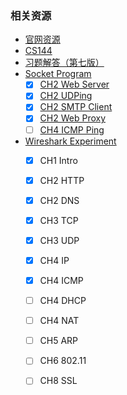 ### 相关资源

- [官网资源](https://gaia.cs.umass.edu/kurose_ross/online_lectures.htm)
- [CS144](https://github.com/cs-learning-every-day/cs144)
- [习题解答（第七版）](https://github.com/moranzcw/Computer-Networking-A-Top-Down-Approach-NOTES/blob/master/Resource/Solutions-7th-Edition.docx)
- [Socket Program](./python-socket)
  - [x] [CH2 Web Server](./python-socket/套接字编程作业/Web服务器)
  - [x] [CH2 UDPing](./python-socket/套接字编程作业/UDPping程序)
  - [x] [CH2 SMTP Client](./python-socket/套接字编程作业/邮件客户端)
  - [x] [CH2 Web Proxy](./python-socket/套接字编程作业/Web服务器)
  - [ ] [CH4 ICMP Ping](./python-socket/套接字编程作业/ICMPping程序)
- [Wireshark Experiment](./PDF_Wireshark_labs)
  - [x] CH1 Intro
  - [x] CH2 HTTP
  - [x] CH2 DNS
  - [x] CH3 TCP
  - [x] CH3 UDP
  - [x] CH4 IP
  - [x] CH4 ICMP
  - [ ] CH4 DHCP
  - [ ] CH4 NAT
  - [ ] CH5 ARP
  - [ ] CH6 802.11
  - [ ] CH8 SSL

